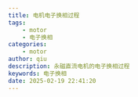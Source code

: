 ```yaml
---
title: 电机电子换相过程
tags: 
    - motor
    - 电子换相
categories: 
    - motor
author: qiu
description: 永磁直流电机的电子换相过程
keywords: 电子换相
date: 2025-02-19 22:41:20
---
```


